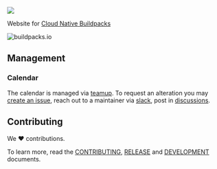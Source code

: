 ![](https://github.com/buildpacks/docs/workflows/Deploy/badge.svg)

Website for [Cloud Native Buildpacks](https://buildpacks.io)

![buildpacks.io](https://image.thum.io/get/https://buildpacks.io)

## Management

### Calendar

The calendar is managed via [teamup](https://teamup.com/ksxw26c3km72mq3imn). To request an alteration you may [create an issue](https://github.com/buildpacks/community/issues/new), reach out to a maintainer via [slack](https://slack.buildpacks.io), post in [discussions](https://github.com/buildpacks/community/discussions).

## Contributing

We ❤ contributions.

To learn more, read the [CONTRIBUTING][contributing], [RELEASE][release] and [DEVELOPMENT][development] documents.

[contributing]: https://github.com/buildpacks/.github/blob/main/CONTRIBUTING.md
[development]: DEVELOPMENT.md
[release]: RELEASE.md
